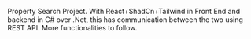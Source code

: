 Property Search Project. With React+ShadCn+Tailwind in Front End and backend in C# over .Net, this has communication between the two using REST API. More functionalities to follow.
